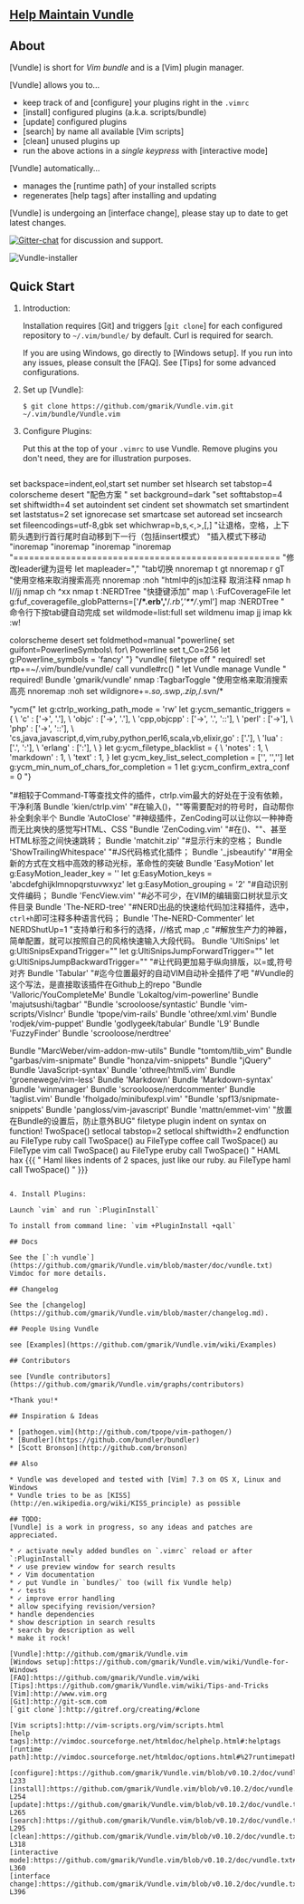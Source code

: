 ## [Help Maintain Vundle](https://github.com/gmarik/Vundle.vim/issues/383)

## About

[Vundle] is short for _Vim bundle_ and is a [Vim] plugin manager.

[Vundle] allows you to...

* keep track of and [configure] your plugins right in the `.vimrc`
* [install] configured plugins (a.k.a. scripts/bundle)
* [update] configured plugins
* [search] by name all available [Vim scripts]
* [clean] unused plugins up
* run the above actions in a *single keypress* with [interactive mode]

[Vundle] automatically...

* manages the [runtime path] of your installed scripts
* regenerates [help tags] after installing and updating

[Vundle] is undergoing an [interface change], please stay up to date to get latest changes.

[![Gitter-chat](https://badges.gitter.im/gmarik/Vundle.vim.png)](https://gitter.im/gmarik/Vundle.vim) for discussion and support.

![Vundle-installer](http://i.imgur.com/Rueh7Cc.png)

## Quick Start

1. Introduction:

   Installation requires [Git] and triggers [`git clone`] for each configured repository to `~/.vim/bundle/` by default.
   Curl is required for search.

   If you are using Windows, go directly to [Windows setup]. If you run into any issues, please consult the [FAQ].
   See [Tips] for some advanced configurations.

2. Set up [Vundle]:

   `$ git clone https://github.com/gmarik/Vundle.vim.git ~/.vim/bundle/Vundle.vim`

3. Configure Plugins:

   Put this at the top of your `.vimrc` to use Vundle. Remove plugins you don't need, they are for illustration purposes.

   ```vim
set backspace=indent,eol,start
set number
set hlsearch
set tabstop=4
colorscheme desert "配色方案 "
set background=dark
"set softtabstop=4
set shiftwidth=4
set autoindent
set cindent
set showmatch
set smartindent
set laststatus=2
set ignorecase
set smartcase
set autoread
set incsearch
set fileencodings=utf-8,gbk
set whichwrap=b,s,<,>,[,]  "让退格，空格，上下箭头遇到行首行尾时自动移到下一行（包括insert模式）
"插入模式下移动
"inoremap <c-j> <down>
"inoremap <c-k> <up>
"inoremap <c-l> <right>
"inoremap <c-h> <left>
"===================================================
"修改leader键为逗号
let mapleader=","
"tab切换
nnoremap <leader>t gt
nnoremap <leader>r gT
"使用<leader>空格来取消搜索高亮
nnoremap <leader><space> :noh<cr>
"html中的js加注释 取消注释
nmap <leader>h I//jj
nmap <leader>ch ^xx
nmap <silent> <leader>t :NERDTree<cr>
"快捷键添加"
map \\ :FufCoverageFile<cr>
let g:fuf_coveragefile_globPatterns=['**/*.erb','**/*.rb','**/*.yml']
map <F9> :NERDTree<CR>
" 命令行下按tab键自动完成
 set wildmode=list:full
 set wildmenu
imap jj <esc>
imap kk <esc>:w!

colorscheme desert
set foldmethod=manual
"powerline{
set guifont=PowerlineSymbols\ for\ Powerline
set t_Co=256
let g:Powerline_symbols = 'fancy'
"}
"vundle{
filetype off        " required!
set rtp+=~/.vim/bundle/vundle/
call vundle#rc()
" let Vundle manage Vundle
" required!
Bundle 'gmarik/vundle'
nmap <F8> :TagbarToggle<CR>
"使用<leader>空格来取消搜索高亮
nnoremap <leader><space> :noh<cr>
set wildignore+=*.so,*.swp,*.zip,*/.svn/*

"ycm{"
let g:ctrlp_working_path_mode = 'rw'
let g:ycm_semantic_triggers =  {
  		\   'c' : ['->', '.'],
			\   'objc' : ['->', '.'],
			\   'cpp,objcpp' : ['->', '.', '::'],
			\   'perl' : ['->'],
			\   'php' : ['->', '::'],
			\   'cs,java,javascript,d,vim,ruby,python,perl6,scala,vb,elixir,go' : ['.'],
			\   'lua' : ['.', ':'],
			\   'erlang' : [':'],
			\ }
let g:ycm_filetype_blacklist = {
			\ 'notes' : 1,
			\ 'markdown' : 1,
			\ 'text' : 1,
			\}
let g:ycm_key_list_select_completion = ['<TAB>', '<Down>','<Enter>']
let g:ycm_min_num_of_chars_for_completion = 1
let g:ycm_confirm_extra_conf = 0
"}

"#相较于Command-T等查找文件的插件，ctrlp.vim最大的好处在于没有依赖，干净利落
Bundle 'kien/ctrlp.vim'
"#在输入()，""等需要配对的符号时，自动帮你补全剩余半个
Bundle 'AutoClose'
"#神级插件，ZenCoding可以让你以一种神奇而无比爽快的感觉写HTML、CSS
"Bundle 'ZenCoding.vim'
"#在()、""、甚至HTML标签之间快速跳转；
Bundle 'matchit.zip'
"#显示行末的空格；
Bundle 'ShowTrailingWhitespace'
"#JS代码格式化插件；
Bundle '_jsbeautify'
"#用全新的方式在文档中高效的移动光标，革命性的突破
Bundle 'EasyMotion'
let g:EasyMotion_leader_key = '<Leader><Leader>'
let g:EasyMotion_keys = 'abcdefghijklmnopqrstuvwxyz'
let g:EasyMotion_grouping = '2'
"#自动识别文件编码；
Bundle 'FencView.vim'
"#必不可少，在VIM的编辑窗口树状显示文件目录
Bundle 'The-NERD-tree'
"#NERD出品的快速给代码加注释插件，选中，`ctrl+h`即可注释多种语言代码；
Bundle 'The-NERD-Commenter'
let NERDShutUp=1
"支持单行和多行的选择，//格式
map <c-h> ,c<space>
"#解放生产力的神器，简单配置，就可以按照自己的风格快速输入大段代码。
Bundle 'UltiSnips'
let g:UltiSnipsExpandTrigger="<c-j>"
let g:UltiSnipsJumpForwardTrigger="<c-j>"
let g:UltiSnipsJumpBackwardTrigger="<c-k>"
"#让代码更加易于纵向排版，以=或,符号对齐
Bundle 'Tabular'
"#迄今位置最好的自动VIM自动补全插件了吧
"#Vundle的这个写法，是直接取该插件在Github上的repo
"Bundle 'Valloric/YouCompleteMe'
Bundle 'Lokaltog/vim-powerline'
Bundle 'majutsushi/tagbar'
"Bundle 'scrooloose/syntastic'
Bundle 'vim-scripts/VisIncr'
Bundle 'tpope/vim-rails'
Bundle 'othree/xml.vim'
Bundle 'rodjek/vim-puppet'
Bundle 'godlygeek/tabular'
Bundle 'L9'
Bundle 'FuzzyFinder'
Bundle 'scrooloose/nerdtree'

Bundle "MarcWeber/vim-addon-mw-utils"
Bundle "tomtom/tlib_vim"
Bundle "garbas/vim-snipmate"
Bundle "honza/vim-snippets"
Bundle "jQuery"
Bundle 'JavaScript-syntax'
Bundle 'othree/html5.vim'
Bundle 'groenewege/vim-less'
Bundle 'Markdown'
Bundle 'Markdown-syntax'
Bundle 'winmanager'
Bundle 'scrooloose/nerdcommenter'
Bundle 'taglist.vim'
Bundle 'fholgado/minibufexpl.vim'
"Bundle 'spf13/snipmate-snippets'
Bundle 'pangloss/vim-javascript'
Bundle 'mattn/emmet-vim'
"放置在Bundle的设置后，防止意外BUG"
filetype plugin indent on
syntax on
function! TwoSpace()
	setlocal tabstop=2
  setlocal shiftwidth=2
endfunction
au FileType ruby call TwoSpace()
au FileType coffee call TwoSpace()
au FileType vim call TwoSpace()
au FileType eruby call TwoSpace()
" HAML hax {{{
" Haml likes indents of 2 spaces, just like our ruby.
au FileType haml call TwoSpace()
" }}}
   ```

4. Install Plugins:

   Launch `vim` and run `:PluginInstall`

   To install from command line: `vim +PluginInstall +qall`

## Docs

See the [`:h vundle`](https://github.com/gmarik/Vundle.vim/blob/master/doc/vundle.txt) Vimdoc for more details.

## Changelog

See the [changelog](https://github.com/gmarik/Vundle.vim/blob/master/changelog.md).

## People Using Vundle

see [Examples](https://github.com/gmarik/Vundle.vim/wiki/Examples)

## Contributors

see [Vundle contributors](https://github.com/gmarik/Vundle.vim/graphs/contributors)

*Thank you!*

## Inspiration & Ideas

* [pathogen.vim](http://github.com/tpope/vim-pathogen/)
* [Bundler](https://github.com/bundler/bundler)
* [Scott Bronson](http://github.com/bronson)

## Also

* Vundle was developed and tested with [Vim] 7.3 on OS X, Linux and Windows
* Vundle tries to be as [KISS](http://en.wikipedia.org/wiki/KISS_principle) as possible

## TODO:
[Vundle] is a work in progress, so any ideas and patches are appreciated.

* ✓ activate newly added bundles on `.vimrc` reload or after `:PluginInstall`
* ✓ use preview window for search results
* ✓ Vim documentation
* ✓ put Vundle in `bundles/` too (will fix Vundle help)
* ✓ tests
* ✓ improve error handling
* allow specifying revision/version?
* handle dependencies
* show description in search results
* search by description as well
* make it rock!

[Vundle]:http://github.com/gmarik/Vundle.vim
[Windows setup]:https://github.com/gmarik/Vundle.vim/wiki/Vundle-for-Windows
[FAQ]:https://github.com/gmarik/Vundle.vim/wiki
[Tips]:https://github.com/gmarik/Vundle.vim/wiki/Tips-and-Tricks
[Vim]:http://www.vim.org
[Git]:http://git-scm.com
[`git clone`]:http://gitref.org/creating/#clone

[Vim scripts]:http://vim-scripts.org/vim/scripts.html
[help tags]:http://vimdoc.sourceforge.net/htmldoc/helphelp.html#:helptags
[runtime path]:http://vimdoc.sourceforge.net/htmldoc/options.html#%27runtimepath%27

[configure]:https://github.com/gmarik/Vundle.vim/blob/v0.10.2/doc/vundle.txt#L126-L233
[install]:https://github.com/gmarik/Vundle.vim/blob/v0.10.2/doc/vundle.txt#L234-L254
[update]:https://github.com/gmarik/Vundle.vim/blob/v0.10.2/doc/vundle.txt#L255-L265
[search]:https://github.com/gmarik/Vundle.vim/blob/v0.10.2/doc/vundle.txt#L266-L295
[clean]:https://github.com/gmarik/Vundle.vim/blob/v0.10.2/doc/vundle.txt#L303-L318
[interactive mode]:https://github.com/gmarik/Vundle.vim/blob/v0.10.2/doc/vundle.txt#L319-L360
[interface change]:https://github.com/gmarik/Vundle.vim/blob/v0.10.2/doc/vundle.txt#L372-L396
